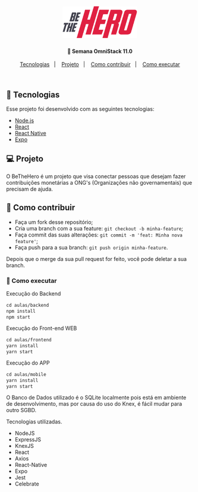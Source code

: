 <h1 align="center">
    <img alt="DevRadar" title="#be-the-hero" src=".github/logo-bethehero.png" width="200px" />
</h1>

<h4 align="center">
  🚀 Semana OmniStack 11.0
</h4>

<p align="center">
  <a href="#rocket-tecnologias">Tecnologias</a>&nbsp;&nbsp;&nbsp;|&nbsp;&nbsp;&nbsp;
  <a href="#-projeto">Projeto</a>&nbsp;&nbsp;&nbsp;|&nbsp;&nbsp;&nbsp;
  <a href="#-como-contribuir">Como contribuir</a>&nbsp;&nbsp;&nbsp;|&nbsp;&nbsp;&nbsp;
  <a href="#-como-executar">Como executar</a>
</p>

<br>

## :rocket: Tecnologias

Esse projeto foi desenvolvido com as seguintes tecnologias:

- [Node.js](https://nodejs.org/en/)
- [React](https://reactjs.org)
- [React Native](https://facebook.github.io/react-native/)
- [Expo](https://expo.io/)

## 💻 Projeto

O BeTheHero é um projeto que visa conectar pessoas que desejam fazer contribuições monetárias a ONG's (Organizações não governamentais) que precisam de ajuda.

## 🤔 Como contribuir

- Faça um fork desse repositório;
- Cria uma branch com a sua feature: `git checkout -b minha-feature`;
- Faça commit das suas alterações: `git commit -m 'feat: Minha nova feature'`;
- Faça push para a sua branch: `git push origin minha-feature`.

Depois que o merge da sua pull request for feito, você pode deletar a sua branch.

### 🚀 Como executar

Execução do Backend

```
cd aulas/backend
npm install
npm start

```

Execução do Front-end WEB

```
cd aulas/frontend
yarn install
yarn start

```

Execução do APP

```
cd aulas/mobile
yarn install
yarn start

```

O Banco de Dados utilizado é o SQLite localmente pois está em ambiente de desenvolvimento,
mas por causa do uso do Knex, é fácil mudar para outro SGBD.

Tecnologias utilizadas.

- NodeJS
- ExpressJS
- KnexJS
- React
- Axios
- React-Native
- Expo
- Jest
- Celebrate
